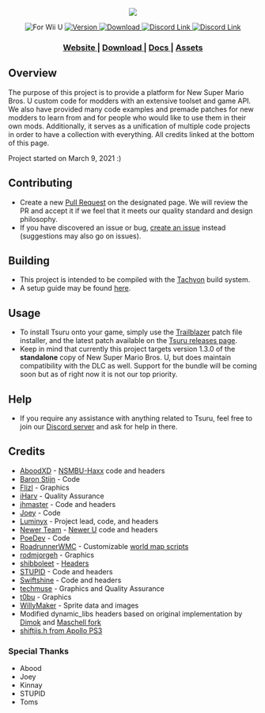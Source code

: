 <p align="center">
  <img src="https://cdn.discordapp.com/attachments/835740850163679232/1144025045451165746/header.png">
</p>

<div align="center">
  <img src="https://img.shields.io/badge/for-Wii%20U-blue?color=%2302a4c7&style=flat" alt="For Wii U"/>
  <a href="https://github.com/Zenith-Team/Tsuru/releases/latest">
    <img src="https://img.shields.io/github/v/tag/zenith-team/tsuru?label=version&style=flat&color=%2346ad14" alt="Version"/>
    <img src="https://img.shields.io/github/downloads/zenith-team/tsuru/total?style=flat&color=%23f57242" alt="Download"/>
  </a>
  <a href="https://go.nsmbu.net/discord">
    <img src="https://img.shields.io/discord/800510605785563186?logo=discord&color=%235662f6&style=flat&label=zenith" alt="Discord Link"/>
  </a>
  <a href="[https://go.nsmbu.net/discord](https://discord.gg/aZAaXVJ)">
    <img src="https://img.shields.io/discord/411924904632516619?logo=discord&color=%235662f6&style=flat&label=evo" alt="Discord Link"/>
  </a>
</div>

<div align="center">
  <h3>
    <a href="https://tsuru.nsmbu.net"> Website </a>
    <span> | </span>
    <a href="https://github.com/Zenith-Team/Tsuru/releases/latest"> Download </a>
    <span> | </span>
    <a href="https://zenith.nsmbu.net/wiki/Custom_Code"> Docs </a>
    <span> | </span>
    <a href="https://github.com/Zenith-Team/Tsuru-Assets/releases/latest"> Assets </a>
  </h3>
</div>

## Overview
The purpose of this project is to provide a platform for New Super Mario Bros. U custom code for modders with an extensive toolset and game API. We also have provided many code examples and premade patches for new modders to learn from and for people who would like to use them in their own mods. Additionally, it serves as a unification of multiple code projects in order to have a collection with everything. All credits linked at the bottom of this page.

Project started on March 9, 2021 :)

## Contributing
- Create a new [Pull Request](https://github.com/Zenith-Team/Tsuru/pulls) on the designated page. We will review the PR and accept it if we feel that it meets our quality standard and design philosophy.
- If you have discovered an issue or bug, [create an issue](https://github.com/Zenith-Team/Tsuru/issues) instead (suggestions may also go on issues).

## Building
- This project is intended to be compiled with the [Tachyon](https://github.com/Zenith-Team/Tachyon) build system.
- A setup guide may be found [here](https://zenith.nsmbu.net/wiki/Custom_Code/Setting_up_Tachyon).

## Usage
- To install Tsuru onto your game, simply use the [Trailblazer](https://trailblazer.nsmbu.net) patch file installer, and the latest patch available on the [Tsuru releases page](https://github.com/Zenith-Team/Tsuru/releases).
- Keep in mind that currently this project targets version 1.3.0 of the __standalone__ copy of New Super Mario Bros. U, but does maintain compatibility with the DLC as well. Support for the bundle will be coming soon but as of right now it is not our top priority.

## Help
- If you require any assistance with anything related to Tsuru, feel free to join our [Discord server](https://go.nsmbu.net/discord) and ask for help in there.

## Credits
* [AboodXD](https://github.com/aboood40091) - [NSMBU-Haxx](https://github.com/aboood40091/NSMBU-haxx) code and headers
* [Baron Stijn](https://github.com/BaronStijn) - Code
* [Flizl](https://github.com/Flizl) - Graphics
* [iHarv](https://github.com/iHarv) - Quality Assurance
* [jhmaster](https://github.com/jhmaster2000) - Code and headers
* [Joey](https://github.com/Joey0980) - Code
* [Luminyx](https://github.com/Luminyx1) - Project lead, code, and headers
* [Newer Team](https://github.com/Newer-Team) - [Newer U](https://github.com/Newer-Team/NewerSMBU) code and headers
* [PoeDev](https://github.com/poec987) - Code
* [RoadrunnerWMC](https://github.com/RoadrunnerWMC) - Customizable [world map scripts](https://github.com/RoadrunnerWMC/Cobra)
* [rodmjorgeh](https://github.com/Rodmjorge) - Graphics
* [shibboleet](https://github.com/shibbo) - [Headers](https://github.com/shibbo/NSMBU-Headers/)
* [STUPID](https://github.com/stupidestmodder) - Code and headers
* [Swiftshine](https://github.com/Swiftshine) - Code and headers
* [techmuse](https://github.com/techmuse8) - Graphics and Quality Assurance
* [t0bu](https://www.youtube.com/@tbu.) - Graphics
* [WillyMaker](https://github.com/WillyMaker5) - Sprite data and images
* Modified dynamic_libs headers based on original implementation by [Dimok](https://github.com/dimok789) and [Maschell fork](https://github.com/Maschell/dynamic_libs)
* [shiftjis.h from Apollo PS3](https://github.com/bucanero/apollo-ps3/blob/master/include/shiftjis.h)

### Special Thanks
* Abood
* Joey
* Kinnay
* STUPID
* Toms
